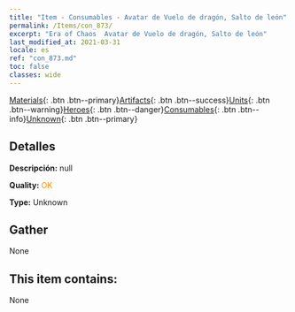 ```yaml
---
title: "Item - Consumables - Avatar de Vuelo de dragón, Salto de león"
permalink: /Items/con_873/
excerpt: "Era of Chaos  Avatar de Vuelo de dragón, Salto de león"
last_modified_at: 2021-03-31
locale: es
ref: "con_873.md"
toc: false
classes: wide
---
```

 [Materials](/es/Items/){: .btn .btn--primary}[Artifacts](/es/Items/Artifacts/){: .btn .btn--success}[Units](/es/Items/Units/){: .btn .btn--warning}[Heroes](/es/Items/Heroes/){: .btn .btn--danger}[Consumables](/es/Items/Consumables/){: .btn .btn--info}[Unknown](/es/Items/Unknown/){: .btn .btn--primary}

## Detalles
 **Descripción:** null

 **Quality:** <span style="color: #FF8C00">OK</span>

 **Type:** Unknown

## Gather

  None

## This item contains:

  None

